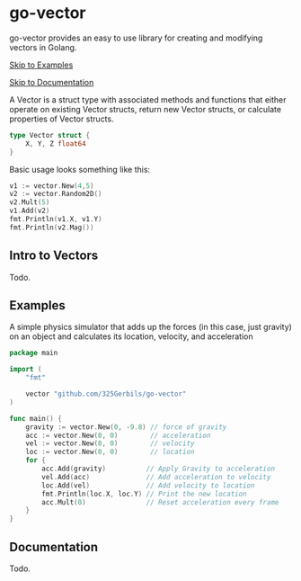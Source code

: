 # go-vector
go-vector provides an easy to use library for creating and modifying vectors in Golang. 

[Skip to Examples](#Examples)

[Skip to Documentation](#Documentation)

A Vector is a struct type with associated methods and functions that either operate on existing Vector structs, return new Vector structs, or calculate properties of Vector structs.

```go
type Vector struct {
	X, Y, Z float64
}
```

Basic usage looks something like this:

```go
v1 := vector.New(4,5)
v2 := vector.Random2D()
v2.Mult(5)
v1.Add(v2)
fmt.Println(v1.X, v1.Y)
fmt.Println(v2.Mag())
```


## Intro to Vectors

Todo.

## Examples

A simple physics simulator that adds up the forces (in this case, just gravity) on an object and calculates its location, velocity, and acceleration
```go
package main

import (
	"fmt"

	vector "github.com/325Gerbils/go-vector"
)

func main() {
	gravity := vector.New(0, -9.8) // force of gravity
	acc := vector.New(0, 0)        // acceleration
	vel := vector.New(0, 0)        // velocity
	loc := vector.New(0, 0)        // location
	for {
		acc.Add(gravity)          // Apply Gravity to acceleration
		vel.Add(acc)              // Add acceleration to velocity
		loc.Add(vel)              // Add velocity to location
		fmt.Println(loc.X, loc.Y) // Print the new location
		acc.Mult(0)               // Reset acceleration every frame
	}
}

```

## Documentation

Todo. 
